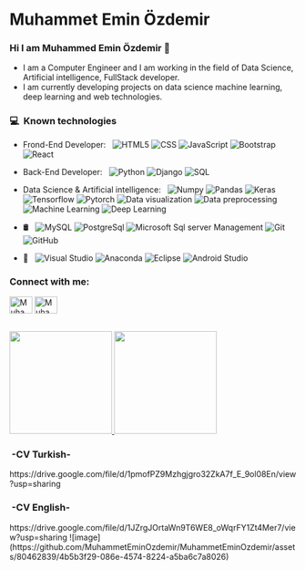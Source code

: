 # Muhammet Emin Özdemir

### Hi I am Muhammed Emin Özdemir 👋


- I am a Computer Engineer and  I am working in the field of Data Science, Artificial intelligence, FullStack developer.<br>
- I am currently developing projects on data science machine learning, deep learning and web technologies.<br>


<h3> 💻 &nbsp;Known technologies</h3>

- Frond-End Developer: &nbsp;
  ![HTML5](https://img.shields.io/badge/-HTML5-333333?style=flat&logo=HTML5)
  ![CSS](https://img.shields.io/badge/-CSS-333333?style=flat&logo=CSS3&logoColor=1572B6)
  ![JavaScript](https://img.shields.io/badge/-JavaScript-333333?style=flat&logo=javascript)
  ![Bootstrap](https://img.shields.io/badge/-Bootstrap-333333?style=flat&logo=bootstrap&logoColor=563D7C)
  ![React](https://img.shields.io/badge/-React-333333?style=flat&logo=react)
  
- Back-End Developer: &nbsp;
  ![Python](https://img.shields.io/badge/-Python-333333?style=flat&logo=python)
  ![Django](https://img.shields.io/badge/-Django-333333?style=flat&logo=django)
  ![SQL](https://img.shields.io/badge/-Sql-333333?style=flat&logo=sql)
  
- Data Science & Artificial intelligence:  &nbsp;
  ![Numpy](https://img.shields.io/badge/-Numpy-333333?style=flat&logo=numpy)
  ![Pandas](https://img.shields.io/badge/-Pandas-333333?style=flat&logo=pandas)
  ![Keras](https://img.shields.io/badge/-Keras-333333?style=flat&logo=Keras&logoColor=1572B6)
  ![Tensorflow](https://img.shields.io/badge/-Tensorflow-333333?style=flat&logo=Tensorflow&logoColor=1572B6)
  ![Pytorch](https://img.shields.io/badge/-Pytorch-333333?style=flat&logo=Pytorch&logoColor=1572B6)
  ![Data visualization](https://img.shields.io/badge/-DataVisualization-333333?style=flat&logo=Datavisualization&logoColor=1572B6)
  ![Data preprocessing](https://img.shields.io/badge/-DataPreprocessing-333333?style=flat&logo=Datapreprocessing&logoColor=1572B6)
  ![Machine Learning](https://img.shields.io/badge/-MachineLearning-333333?style=flat&logo=Machinelearning&logoColor=1572B6)
  ![Deep Learning](https://img.shields.io/badge/-DeepLearning-333333?style=flat&logo=Deeplearning&logoColor=1572B6)
  
- 🛢 &nbsp;
  ![MySQL](https://img.shields.io/badge/-MySQL-333333?style=flat&logo=mysql)
  ![PostgreSql](https://img.shields.io/badge/-PostgreSql-333333?style=flat&logo=postgresql)
  ![Microsoft Sql server Management](https://img.shields.io/badge/-MsSql-333333?style=flat&logo=mssql)
  ![Git](https://img.shields.io/badge/-Git-333333?style=flat&logo=git)
  ![GitHub](https://img.shields.io/badge/-GitHub-333333?style=flat&logo=github)
  
- 🔧 &nbsp;
  ![Visual Studio](https://img.shields.io/badge/-VisualStudio-333333?style=flat&logo=visual-studio-code&logoColor=007ACC)
  ![Anaconda](https://img.shields.io/badge/-Anaconda-333333?style=flat&logo=Anaconda&logoColor=007ACC)
  ![Eclipse](https://img.shields.io/badge/-Eclipse-333333?style=flat&logo=eclipse-ide&logoColor=2C2255)
  ![Android Studio](https://img.shields.io/badge/-AndroidStudio-333333?style=flat&logo=androidstudio&logoColor=007ACC)
  
  

<h3 align="left">Connect with me:</h3>
<p align="left">
<a href="https://www.linkedin.com/in/muhammedemin0zdemir/" target="blank"><img align="center" src="https://raw.githubusercontent.com/rahuldkjain/github-profile-readme-generator/master/src/images/icons/Social/linked-in-alt.svg" alt="MuhammedEminOzdemir" height="30" width="40" /></a>
<a href="https://www.instagram.com/muhammet0zdemirr/" target="blank"><img align="center" src="https://raw.githubusercontent.com/rahuldkjain/github-profile-readme-generator/master/src/images/icons/Social/instagram.svg" alt="MuhammedEminOzdemir" height="30" width="40" /></a>
</p>
<br>

<a href="https://github.com/MuhammetEminOzdemir">
  <img height="180em" src="https://github-readme-stats.vercel.app/api?username=MuhammetEminOzdemir&theme=buefy&show_icons=true" />
  <img height="180em" src="https://github-readme-stats.vercel.app/api/top-langs/?username=MuhammetEminOzdemir&theme=buefy&layout=compact" />
</a>


<h3> &nbsp;-CV Turkish-</h3>
https://drive.google.com/file/d/1pmofPZ9Mzhgjgro32ZkA7f_E_9ol08En/view?usp=sharing
<br>

<h3> &nbsp;-CV English-</h3>
https://drive.google.com/file/d/1JZrgJOrtaWn9T6WE8_oWqrFY1Zt4Mer7/view?usp=sharing
![image](https://github.com/MuhammetEminOzdemir/MuhammetEminOzdemir/assets/80462839/4b5b3f29-086e-4574-8224-a5ba6c7a8026)
